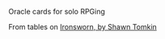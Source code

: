 Oracle cards for solo RPGing

From tables on [Ironsworn, by Shawn Tomkin](https://www.ironswornrpg.com/)
